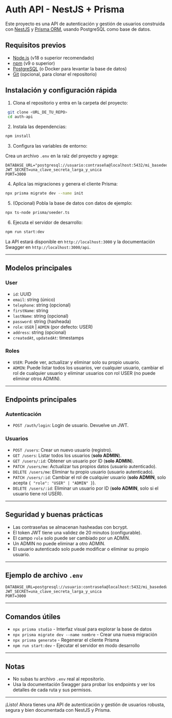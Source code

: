 # Auth API - NestJS + Prisma

Este proyecto es una API de autenticación y gestión de usuarios construida con [NestJS](https://nestjs.com/) y [Prisma ORM](https://www.prisma.io/), usando PostgreSQL como base de datos.

## Requisitos previos

- [Node.js](https://nodejs.org/) (v18 o superior recomendado)
- [npm](https://www.npmjs.com/) (v9 o superior)
- [PostgreSQL](https://www.postgresql.org/) (o Docker para levantar la base de datos)
- [Git](https://git-scm.com/) (opcional, para clonar el repositorio)

## Instalación y configuración rápida

1. Clona el repositorio y entra en la carpeta del proyecto:

```bash
 git clone <URL_DE_TU_REPO>
 cd auth-api
```

2. Instala las dependencias:

```bash
npm install
```

3. Configura las variables de entorno:

Crea un archivo `.env` en la raíz del proyecto y agrega:

```
DATABASE_URL="postgresql://usuario:contraseña@localhost:5432/mi_basededatos"
JWT_SECRET=una_clave_secreta_larga_y_unica
PORT=3000
```

4. Aplica las migraciones y genera el cliente Prisma:

```bash
npx prisma migrate dev --name init
```

5. (Opcional) Pobla la base de datos con datos de ejemplo:

```bash
npx ts-node prisma/seeder.ts
```

6. Ejecuta el servidor de desarrollo:

```bash
npm run start:dev
```

La API estará disponible en `http://localhost:3000` y la documentación Swagger en `http://localhost:3000/api`.

---

## Modelos principales

### User
- `id`: UUID
- `email`: string (único)
- `telephone`: string (opcional)
- `firstName`: string
- `lastName`: string (opcional)
- `password`: string (hasheada)
- `role`: `USER` | `ADMIN` (por defecto: USER)
- `address`: string (opcional)
- `createdAt`, `updatedAt`: timestamps

### Roles
- `USER`: Puede ver, actualizar y eliminar solo su propio usuario.
- `ADMIN`: Puede listar todos los usuarios, ver cualquier usuario, cambiar el rol de cualquier usuario y eliminar usuarios con rol USER (no puede eliminar otros ADMIN).

---

## Endpoints principales

### Autenticación
- `POST /auth/login`: Login de usuario. Devuelve un JWT.

### Usuarios
- `POST /users`: Crear un nuevo usuario (registro).
- `GET /users`: Listar todos los usuarios (**solo ADMIN**).
- `GET /users/:id`: Obtener un usuario por ID (**solo ADMIN**).
- `PATCH /users/me`: Actualizar tus propios datos (usuario autenticado).
- `DELETE /users/me`: Eliminar tu propio usuario (usuario autenticado).
- `PATCH /users/:id`: Cambiar el rol de cualquier usuario (**solo ADMIN**, solo acepta `{ "role": "USER" | "ADMIN" }`).
- `DELETE /users/:id`: Eliminar un usuario por ID (**solo ADMIN**, solo si el usuario tiene rol USER).

---

## Seguridad y buenas prácticas

- Las contraseñas se almacenan hasheadas con bcrypt.
- El token JWT tiene una validez de 20 minutos (configurable).
- El campo `role` solo puede ser cambiado por un ADMIN.
- Un ADMIN no puede eliminar a otro ADMIN.
- El usuario autenticado solo puede modificar o eliminar su propio usuario.

---

## Ejemplo de archivo `.env`

```
DATABASE_URL=postgresql://usuario:contraseña@localhost:5432/mi_basededatos
JWT_SECRET=una_clave_secreta_larga_y_unica
PORT=3000
```

---

## Comandos útiles

- `npx prisma studio` - Interfaz visual para explorar la base de datos
- `npx prisma migrate dev --name nombre` - Crear una nueva migración
- `npx prisma generate` - Regenerar el cliente Prisma
- `npm run start:dev` - Ejecutar el servidor en modo desarrollo

---

## Notas
- No subas tu archivo `.env` real al repositorio.
- Usa la documentación Swagger para probar los endpoints y ver los detalles de cada ruta y sus permisos.

---

¡Listo! Ahora tienes una API de autenticación y gestión de usuarios robusta, segura y bien documentada con NestJS y Prisma.
